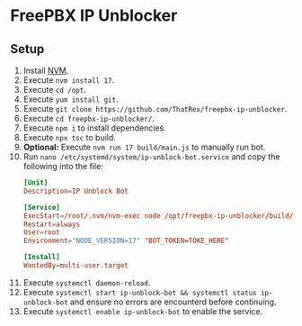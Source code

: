 # FreePBX IP Unblocker

## Setup

1. Install [NVM](https://github.com/nvm-sh/nvm).
2. Execute `nvm install 17`.
3. Execute `cd /opt`.
4. Execute `yum install git`.
5. Execute `git clone https://github.com/ThatRex/freepbx-ip-unblocker`.
6. Execute `cd freepbx-ip-unblocker/`.
7. Execute `npm i` to install dependencies.
8. Execute `npx tsc` to build.
9.  **Optional:** Execute `nvm run 17 build/main.js` to manually run bot.
10. Run `nano /etc/systemd/system/ip-unblock-bot.service` and copy the following into the file:
    ```conf
    [Unit]
    Description=IP Unblock Bot

    [Service]
    ExecStart=/root/.nvm/nvm-exec node /opt/freepbx-ip-unblocker/build/main.js
    Restart=always
    User=root
    Environment="NODE_VERSION=17" "BOT_TOKEN=TOKE_HERE"

    [Install]
    WantedBy=multi-user.target
    ```
11. Execute `systemctl daemon-reload`.
12. Execute `systemctl start ip-unblock-bot && systemctl status ip-unblock-bot` and ensure no errors are encounterd before continuing.
13. Execute `systemctl enable ip-unblock-bot` to enable the service.